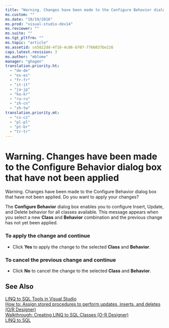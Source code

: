 ```yaml
---
title: "Warning. Changes have been made to the Configure Behavior dialog box that have not been applied | testtitle"
ms.custom: ""
ms.date: "10/19/2016"
ms.prod: "visual-studio-dev14"
ms.reviewer: ""
ms.suite: ""
ms.tgt_pltfrm: ""
ms.topic: "article"
ms.assetid: ce5822dd-4f10-4c86-b707-7766837be216
caps.latest.revision: 3
ms.author: "mblome"
manager: "ghogen"
translation.priority.ht: 
  - "de-de"
  - "es-es"
  - "fr-fr"
  - "it-it"
  - "ja-jp"
  - "ko-kr"
  - "ru-ru"
  - "zh-cn"
  - "zh-tw"
translation.priority.mt: 
  - "cs-cz"
  - "pl-pl"
  - "pt-br"
  - "tr-tr"
---
```

# Warning. Changes have been made to the Configure Behavior dialog box that have not been applied
Warning. Changes have been made to the Configure Behavior dialog box that have not been applied. Do you want to apply your changes?  
  
 The **Configure Behavior** dialog box enables you to configure Insert, Update, and Delete behavior for all classes available. This message appears when you select a new **Class** and **Behavior** combination and the previous change has not yet been applied.  
  
### To apply the change and continue  
  
-   Click **Yes** to apply the change to the selected **Class** and **Behavior**.  
  
### To cancel the previous change and continue  
  
-   Click **No** to cancel the change to the selected **Class** and **Behavior**.  
  
## See Also  
 [LINQ to SQL Tools in Visual Studio](../data-tools/linq-to-sql-tools-in-visual-studio2.md)   
 [How to: Assign stored procedures to perform updates, inserts, and deletes (O/R Designer)](../data-tools/e88224ab-ff61-4a3a-b6b8-6f3694546cac.md)   
 [Walkthrough: Creating LINQ to SQL Classes (O-R Designer)](../Topic/Walkthrough:%20Creating%20LINQ%20to%20SQL%20Classes%20\(O-R%20Designer\).md)   
 [LINQ to SQL](../Topic/LINQ%20to%20SQL.md)